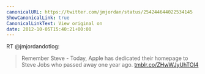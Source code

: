 ```yaml
---
canonicalURL: https://twitter.com/jmjordan/status/254244644022534145
ShowCanonicalLink: true
CanonicalLinkText: View original on
date: 2012-10-05T15:40:21+00:00
---
```

RT @jmjordandotlog:
> Remember Steve - Today, Apple has dedicated their homepage to Steve Jobs who passed away one year ago. [tmblr.co/ZHwWJyUhTOl4](http://tmblr.co/ZHwWJyUhTOl4)